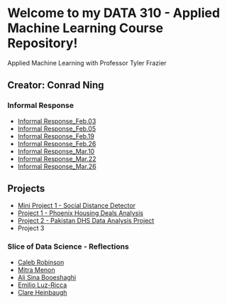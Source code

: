 # Welcome to my DATA 310 - Applied Machine Learning Course Repository! 

Applied Machine Learning with Professor Tyler Frazier

## Creator: Conrad Ning

### Informal Response
- [Informal Response_Feb.03](https://cning0506.github.io/DATA-310_Applied_Machine_Learning/Informal_Response_Feb_3_Version2.html)
- [Informal Response_Feb.05](https://cning0506.github.io/DATA-310_Applied_Machine_Learning/Informal_Response_Feb_5_Version2.0.html)
- [Informal Response_Feb.19](https://cning0506.github.io/DATA-310_Applied_Machine_Learning/Informal_Response_Feb_19.html)
- [Informal Response_Feb.26](https://cning0506.github.io/DATA-310_Applied_Machine_Learning/Informal_Response_Feb_26.html)
- [Informal Response_Mar.10](https://cning0506.github.io/DATA-310_Applied_Machine_Learning/Informal_Response_Mar_10.html)
- [Informal Response_Mar.22](https://cning0506.github.io/DATA-310_Applied_Machine_Learning/Informal_Response_Mar_22.html)
- [Informal Response_Mar.26](https://cning0506.github.io/DATA-310_Applied_Machine_Learning/Informal_Response_Mar_26.html)

## Projects

- [Mini Project 1 - Social Distance Detector](https://cning0506.github.io/DATA-310_Applied_Machine_Learning/mini_project1.html)
- [Project 1 - Phoenix Housing Deals Analysis](https://cning0506.github.io/DATA-310_Applied_Machine_Learning/Project1.html)
- [Project 2 - Pakistan DHS Data Analysis Project](https://cning0506.github.io/DATA-310_Applied_Machine_Learning/Project2.html)
- Project 3

### Slice of Data Science - Reflections
- [Caleb Robinson](https://cning0506.github.io/DATA-310_Applied_Machine_Learning/SODS_CalebRobinson.html)
- [Mitra Menon](https://cning0506.github.io/DATA-310_Applied_Machine_Learning/SOD_MitraMenon.html)
- [Ali Sina Booeshaghi](https://cning0506.github.io/DATA-310_Applied_Machine_Learning/SOD_ASinaBooeshaghi.html)
- [Emilio Luz-Ricca](https://cning0506.github.io/DATA-310_Applied_Machine_Learning/SODS_EmilioLuzRicca.html)
- [Clare Heinbaugh](https://cning0506.github.io/DATA-310_Applied_Machine_Learning/SODS_ClareHeinbaugh.html)
